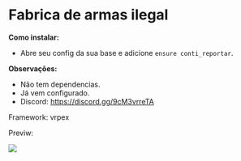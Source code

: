 # Fabrica de armas ilegal

**Como instalar:**

- Abre seu config da sua base e adicione `ensure conti_reportar`.

**Observações:**

- Não tem dependencias.
- Já vem configurado.
- Discord: https://discord.gg/9cM3vrreTA

Framework: vrpex

<div>
  <p>Previw:</p>
  <img src="https://cdn.discordapp.com/attachments/1087882736557113457/1090864390707884072/image.png"/>
</div>

